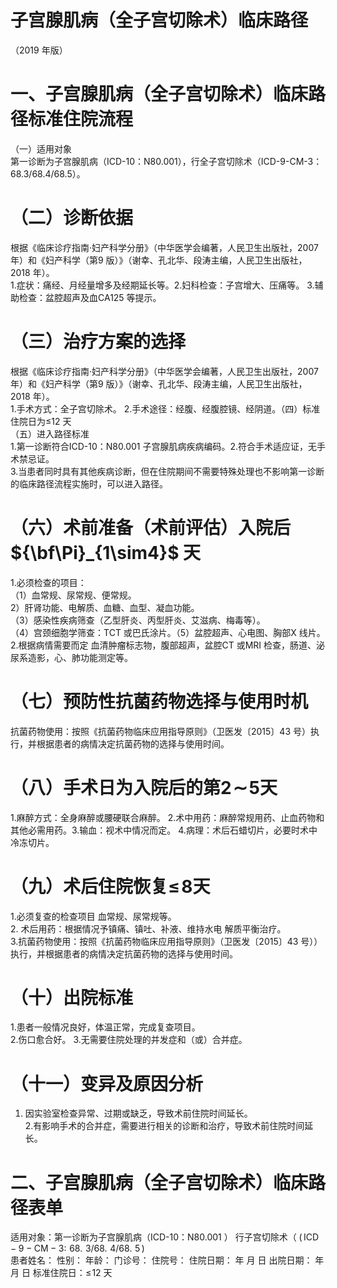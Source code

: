 # 子宫腺肌病（全子宫切除术）临床路径  
（2019 年版）  
# 一、子宫腺肌病（全子宫切除术）临床路径标准住院流程  
（一）适用对象  
第一诊断为子宫腺肌病（ICD-10：N80.001），行全子宫切除术（ICD-9-CM-3：68.3/68.4/68.5）。  
# （二）诊断依据  
根据《临床诊疗指南·妇产科学分册》（中华医学会编著，人民卫生出版社，2007 年）和《妇产科学（第9 版）》（谢幸、孔北华、段涛主编，人民卫生出版社，2018 年）。  
1.症状：痛经、月经量增多及经期延长等。2.妇科检查：子宫增大、压痛等。 3.辅助检查：盆腔超声及血CA125 等提示。  
# （三）治疗方案的选择  
根据《临床诊疗指南·妇产科学分册》（中华医学会编著，人民卫生出版社，2007 年）和《妇产科学（第9 版）》（谢幸、孔北华、段涛主编，人民卫生出版社，2018 年）。  
1.手术方式：全子宫切除术。 2.手术途径：经腹、经腹腔镜、经阴道。（四）标准住院日为≤12 天  
（五）进入路径标准  
1.第一诊断符合ICD-10：N80.001 子宫腺肌病疾病编码。2.符合手术适应证，无手术禁忌证。  
3.当患者同时具有其他疾病诊断，但在住院期间不需要特殊处理也不影响第一诊断的临床路径流程实施时，可以进入路径。  
# （六）术前准备（术前评估）入院后${\bf\Pi}_{1\sim4}$ 天  
1.必须检查的项目：  
（1）血常规、尿常规、便常规。  
2）肝肾功能、电解质、血糖、血型、凝血功能。  
（3）感染性疾病筛查（乙型肝炎、丙型肝炎、艾滋病、梅毒等）。  
（4）宫颈细胞学筛查：TCT 或巴氏涂片。（5）盆腔超声、心电图、胸部X 线片。  
2.根据病情需要而定  血清肿瘤标志物，腹部超声，盆腔CT 或MRI 检查，肠道、泌尿系造影，心、肺功能测定等。  
# （七）预防性抗菌药物选择与使用时机  
抗菌药物使用：按照《抗菌药物临床应用指导原则》（卫医发〔2015〕43 号）执行，并根据患者的病情决定抗菌药物的选择与使用时间。  
# （八）手术日为入院后的第$\pmb{2}\!\sim\!\pmb{5}$天  
1.麻醉方式：全身麻醉或腰硬联合麻醉。 2.术中用药：麻醉常规用药、止血药物和其他必需用药。3.输血：视术中情况而定。 4.病理：术后石蜡切片，必要时术中冷冻切片。  
# （九）术后住院恢复$\leqslant\!8$天  
1.必须复查的检查项目  血常规、尿常规等。  
2. 术后用药：根据情况予镇痛、镇吐、补液、维持水电 解质平衡治疗。  
3.抗菌药物使用：按照《抗菌药物临床应用指导原则》（卫医发〔2015〕43 号））执行，并根据患者的病情决定抗菌药物的选择与使用时间。  
# （十）出院标准  
1.患者一般情况良好，体温正常，完成复查项目。  
2.伤口愈合好。 3.无需要住院处理的并发症和（或）合并症。  
# （十一）变异及原因分析  
1. 因实验室检查异常、过期或缺乏，导致术前住院时间延长。  
2.有影响手术的合并症，需要进行相关的诊断和治疗，导致术前住院时间延长。  
# 二、子宫腺肌病（全子宫切除术）临床路径表单  
适用对象：第一诊断为子宫腺肌病（ICD-10：N80.001 ） 行子宫切除术（ $\mathrm{(\,ICD-9-CM-3:\,\,68.\,\,3/68.\,\,4/68.\,\,5\,)}$  
患者姓名：       性别：         年龄：       门诊号：       住院号：        住院日期：    年   月   日  出院日期：     年   月   日  标准住院日：$\leqslant\!12$ 天  
